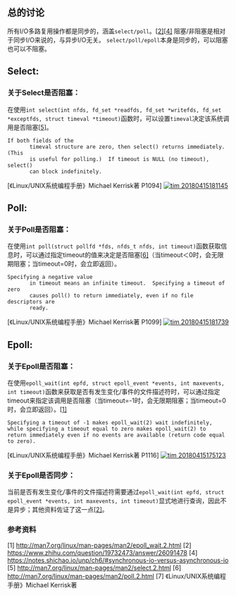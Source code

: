 ## 总的讨论

所有I/O多路复用操作都是同步的，涵盖`select/poll`。[[2\]](https://www.zhihu.com/question/19732473/answer/26091478)[[4\]](https://notes.shichao.io/unp/ch6/#synchronous-io-versus-asynchronous-io)
阻塞/非阻塞是相对于同步I/O来说的，与异步I/O无关。
`select/poll/epoll`本身是同步的，可以阻塞也可以不阻塞。

## Select:

### 关于Select是否阻塞：

在使用`int select(int nfds, fd_set *readfds, fd_set *writefds, fd_set *exceptfds, struct timeval *timeout)`函数时，可以设置`timeval`决定该系统调用是否阻塞[[5\]](http://man7.org/linux/man-pages/man2/select.2.html)。

```
If both fields of the
       timeval structure are zero, then select() returns immediately.  (This
       is useful for polling.)  If timeout is NULL (no timeout), select()
       can block indefinitely.
```

[《Linux/UNIX系统编程手册》Michael Kerrisk著 P1094]
[![tim 20180415181145](https://user-images.githubusercontent.com/22494815/38777319-966e1c54-40d8-11e8-9ecc-ca75f3254a38.jpg)](https://user-images.githubusercontent.com/22494815/38777319-966e1c54-40d8-11e8-9ecc-ca75f3254a38.jpg)

## Poll:

### 关于Poll是否阻塞：

在使用`int poll(struct pollfd *fds, nfds_t nfds, int timeout)`函数获取信息时，可以通过指定timeout的值来决定是否阻塞[[6\]](http://man7.org/linux/man-pages/man2/poll.2.html)（当timeout＜0时，会无限期阻塞；当timeout=0时，会立即返回）。

```
Specifying a negative value
       in timeout means an infinite timeout.  Specifying a timeout of zero
       causes poll() to return immediately, even if no file descriptors are
       ready.
```

[《Linux/UNIX系统编程手册》Michael Kerrisk著 P1099]
[![tim 20180415181739](https://user-images.githubusercontent.com/22494815/38777377-6181e862-40d9-11e8-99f8-e283303c3d7f.jpg)](https://user-images.githubusercontent.com/22494815/38777377-6181e862-40d9-11e8-99f8-e283303c3d7f.jpg)

## Epoll:

### 关于Epoll是否阻塞：

在使用`epoll_wait(int epfd, struct epoll_event *events, int maxevents, int timeout)`函数来获取是否有发生变化/事件的文件描述符时，可以通过指定timeout来指定该调用是否阻塞（当timeout=-1时，会无限期阻塞；当timeout=0时，会立即返回）。[[1\]](http://man7.org/linux/man-pages/man2/epoll_wait.2.html)

```
Specifying a timeout of -1 makes epoll_wait(2) wait indefinitely, 
while specifying a timeout equal to zero makes epoll_wait(2) to 
return immediately even if no events are available (return code equal 
to zero).
```

[《Linux/UNIX系统编程手册》Michael Kerrisk著 P1116]
[![tim 20180415175123](https://user-images.githubusercontent.com/22494815/38777156-e0307fce-40d5-11e8-8e53-f3bf1bc5d011.jpg)](https://user-images.githubusercontent.com/22494815/38777156-e0307fce-40d5-11e8-8e53-f3bf1bc5d011.jpg)

### 关于Epoll是否同步：

当前是否有发生变化/事件的文件描述符需要通过`epoll_wait(int epfd, struct epoll_event *events, int maxevents, int timeout)`显式地进行查询，因此不是异步；其他资料佐证了这一点[[2\]](https://www.zhihu.com/question/19732473/answer/26091478)。

### 参考资料

[1] http://man7.org/linux/man-pages/man2/epoll_wait.2.html
[2] https://www.zhihu.com/question/19732473/answer/26091478
[4] https://notes.shichao.io/unp/ch6/#synchronous-io-versus-asynchronous-io
[5] http://man7.org/linux/man-pages/man2/select.2.html
[6] http://man7.org/linux/man-pages/man2/poll.2.html
[7] 《Linux/UNIX系统编程手册》Michael Kerrisk著